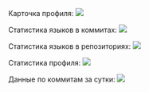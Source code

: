 Карточка профиля: 
![](https://github-profile-summary-cards.vercel.app/api/cards/profile-details?username=Net-olekma&theme=solarized_dark)

Статистика языков в коммитах:
![](https://github-profile-summary-cards.vercel.app/api/cards/most-commit-language?username=Net-olekma&theme=solarized_dark)

Статистика языков в репозиториях:
![](https://github-profile-summary-cards.vercel.app/api/cards/repos-per-language?username=Net-olekma&theme=solarized_dark)

Статистика профиля:
![](https://github-profile-summary-cards.vercel.app/api/cards/stats?username=Net-olekma&theme=solarized_dark)

Данные по коммитам за сутки:
![](https://github-profile-summary-cards.vercel.app/api/cards/productive-time?username=Net-olekma&theme=solarized_dark)
